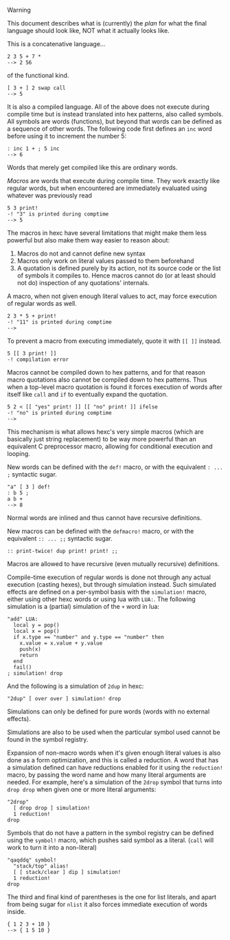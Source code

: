 
> [!Warning]
> This document describes what is (currently) the *plan* for what the final language should look like, NOT what it actually looks like.

This is a concatenative language...
```
2 3 5 + 7 *
--> 2 56
```
of the functional kind.
```
[ 3 + ] 2 swap call
--> 5
```
It is also a compiled language. All of the above does not execute during compile time but is instead translated into hex patterns, also called symbols.
All symbols are words (functions), but beyond that words can be defined as a sequence of other words. The following code first defines an `inc` word before using it to increment the number 5:
```
: inc 1 + ; 5 inc
--> 6
```
Words that merely get compiled like this are ordinary words.

*Macros* are words that execute during compile time. They work exactly like regular words, but when encountered are immediately evaluated using whatever was previously read
```
5 3 print!
-! "3" is printed during comptime
--> 5
```
The macros in hexc have several limitations that might make them less powerful but also make them way easier to reason about:
  1. Macros do not and cannot define new syntax
  2. Macros only work on literal values passed to them beforehand
  3. A quotation is defined purely by its action, not its source code or the list of symbols it compiles to. Hence macros cannot do (or at least should not do) inspection of any quotations' internals.

A macro, when not given enough literal values to act, may force execution of regular words as well.
```
2 3 * 5 + print!
-! "11" is printed during comptime
-->
```

To prevent a macro from executing immediately, quote it with `[[ ]]` instead.
```
5 [[ 3 print! ]]
-! compilation error
```
Macros cannot be compiled down to hex patterns, and for that reason macro quotations also cannot be compiled down to hex patterns.
Thus when a top-level macro quotation is found it forces execution of words after itself like `call` and `if` to eventually expand the quotation.
```
5 2 < [[ "yes" print! ]] [[ "no" print! ]] ifelse
-! "no" is printed during comptime
-->
```
This mechanism is what allows hexc's very simple macros (which are basically just string replacement) to be way more powerful than an equivalent C preprocessor macro, allowing for conditional execution and looping.

New words can be defined with the `def!` macro, or with the equivalent `: ... ;` syntactic sugar. 
```
"a" [ 3 ] def!
: b 5 ;
a b +
--> 8
```
Normal words are inlined and thus cannot have recursive definitions.

New macros can be defined with the `defmacro!` macro, or with the equivalent `:: ... ;;` syntactic sugar.
```
:: print-twice! dup print! print! ;;
```
Macros are allowed to have recursive (even mutually recursive) definitions.

Compile-time execution of regular words is done not through any actual execution (casting hexes), but through simulation instead.
Such simulated effects are defined on a per-symbol basis with the `simulation!` macro, either using other hexc words or using lua with `LUA:`.
The following simulation is a (partial) simulation of the `+` word in lua:
```
"add" LUA:
  local y = pop()
  local x = pop()
  if x.type == "number" and y.type == "number" then
    x.value = x.value + y.value
    push(x)
    return
  end
  fail()
; simulation! drop
```
And the following is a simulation of `2dup` in hexc:
```
"2dup" [ over over ] simulation! drop
```

Simulations can only be defined for pure words (words with no external effects).

Simulations are also to be used when the particular symbol used cannot be found in the symbol registry.

Expansion of non-macro words when it's given enough literal values is also done as a form optimization, and this is called a reduction. A word that has a simulation defined can have reductions enabled for it using the `reduction!` macro, by passing the word name and how many literal arguments are needed. For example, here's a simulation of the `2drop` symbol that turns into `drop drop` when given one or more literal arguments:
```
"2drop"
  [ drop drop ] simulation!
  1 reduction!
drop
```

Symbols that do not have a pattern in the symbol registry can be defined using the `symbol!` macro, which pushes said symbol as a literal. (`call` will work to turn it into a non-literal)
```
"qaqddq" symbol!
  "stack/top" alias!
  [ [ stack/clear ] dip ] simulation!
  1 reduction!
drop
```


The third and final kind of parentheses is the one for list literals, and apart from being sugar for `nlist` it also forces immediate execution of words inside.
```
{ 1 2 3 + 10 }
--> { 1 5 10 }
```
